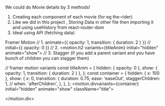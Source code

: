 We could do Movie details by 3 methods!

1. Creating each component of each movie (for eg the-rider)
2. Like we did in this project , Storing Data in other file then importing it and using useHistory from react-router-dom
3. Ideal using API (fetching data)

Framer Motion
// 1. animate={{ opacity: 1, transition: { duration: 2 } }}
// initial={{ opacity: 0 }}
// 2. <motion.h2 variants={titleAnim} initial="hidden" animate="show">
// 3. Stagger (if you add a parent variant and you have bunch of children you can stagger them)

// framer motion variants
const titleAnim = {
hidden: { opacity: 0 },
show: { opacity: 1, transition: { duration: 2 } },
};
const container = {
hidden: { x: 100 },
show: {
x: 0,
transition: {
duration: 0.75,
ease: 'easeOut',
staggerChildren: 1,
// when: 'afterChildren',
},
},
};
<motion.divvariants={container}
initial="hidden"
animate="show"
className="title">

</motion.div>
